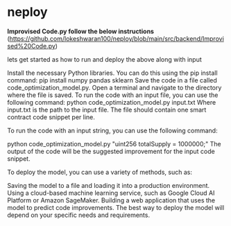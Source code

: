 # neploy

 **Improvised Code.py follow the below instructions** (https://github.com/lokeshwaran100/neploy/blob/main/src/backend/Improvised%20Code.py)
 
 lets get started as how to run and deploy the above along with input 

Install the necessary Python libraries. You can do this using the pip install command:
pip install numpy pandas sklearn
Save the code in a file called code_optimization_model.py.
Open a terminal and navigate to the directory where the file is saved.
To run the code with an input file, you can use the following command:
python code_optimization_model.py input.txt
Where input.txt is the path to the input file. The file should contain one smart contract code snippet per line.

To run the code with an input string, you can use the following command:

python code_optimization_model.py "uint256 totalSupply = 1000000;"
The output of the code will be the suggested improvement for the input code snippet.

To deploy the model, you can use a variety of methods, such as:

Saving the model to a file and loading it into a production environment.
Using a cloud-based machine learning service, such as Google Cloud AI Platform or Amazon SageMaker.
Building a web application that uses the model to predict code improvements.
The best way to deploy the model will depend on your specific needs and requirements.
